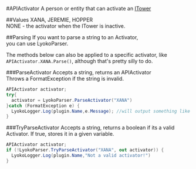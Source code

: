 #APIActivator
A person or entity that can activate an [ITower](./Interfaces/ITower.md)

##Values
XANA, JEREMIE, HOPPER<br>
NONE - the activator when the ITower is inactive.

##Parsing
If you want to parse a string to an Activator,<br>
you can use LyokoParser.

The methods below can also be applied to a specific activator, like ``APIActivator.XANA.Parse()``, although that's pretty silly to do.

###ParseActivator
Accepts a string, returns an APIActivator<br>
Throws a FormatException if the string is invalid.
```csharp
APIActivator activator;
try{
  activator = LyokoParser.ParseActivator("XANA")
}catch (FormatException e) {
  LyokoLogger.Log(plugin.Name,e.Message); //will output something like 'Inalid activator: (activatorstring)'
}
```

###TryParseActivator
Accepts a string, returns a boolean if its a valid Activator. If true, stores it in a given variable.
```csharp
APIActivator activator;
if (!LyokoParser.TryParseActivator("XANA", out activator)) {
  LyokoLogger.Log(plugin.Name,"Not a valid activator!")
}
```
